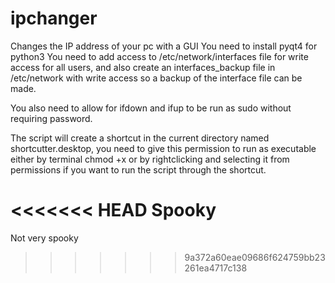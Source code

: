 # ipchanger
Changes the IP address of your pc with a GUI
You need to install pyqt4 for python3 
You need to add access to /etc/network/interfaces file for write access for all users, and also create an interfaces_backup file in /etc/network with write access so a backup of the interface file can be made.

You also need to allow for ifdown and ifup to be run as sudo without requiring password.

The script will create a shortcut in the current directory named shortcutter.desktop, you need to give this permission to run as executable either by terminal chmod +x or by rightclicking and selecting it from permissions if you want to run the script through the shortcut.

<<<<<<< HEAD
Spooky
=======
Not very spooky
>>>>>>> 9a372a60eae09686f624759bb23261ea4717c138
